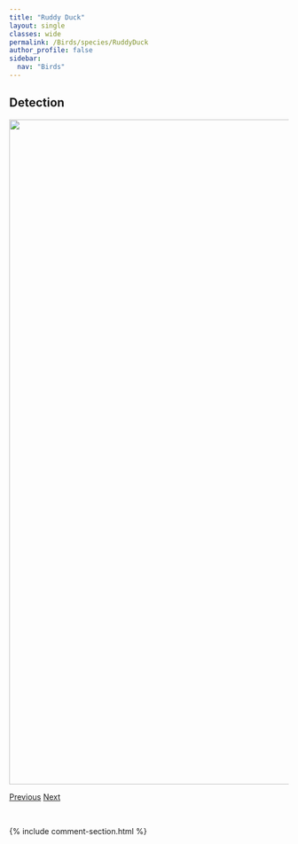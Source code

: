 ```yaml
---
title: "Ruddy Duck"
layout: single
classes: wide
permalink: /Birds/species/RuddyDuck
author_profile: false
sidebar:
  nav: "Birds"
---
```


<h2>Detection</h2>

<a href="https://drive.google.com/uc?export=view&id=1Vr5O6eJkkKML5O3BlORBb3UrMHLtRnMj">
<img src="https://drive.google.com/uc?export=view&id=1Vr5O6eJkkKML5O3BlORBb3UrMHLtRnMj" height = "1200" width = "800">
</a>


<a href="/DevelopmentWebsite/Birds/species/RustyBlackbird" class="pagination--pager" title="Euphagus carolinus">Previous</a> <a href="/DevelopmentWebsite/Birds/species/RuffedGrouse" class="pagination--pager" title="Bonasa umbellus">Next</a>

<p>&nbsp;</p>

{% include comment-section.html %}
